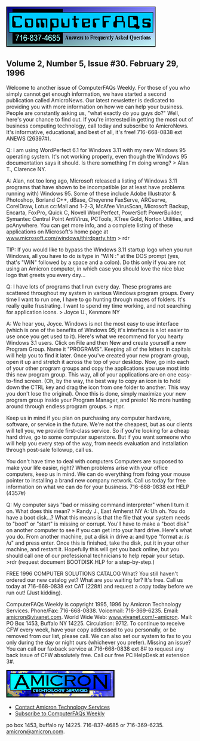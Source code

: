 ![Logo](images/cfwlogo.jpg "Logo")

## Volume 2, Number 5, Issue #30. February 29, 1996

Welcome to another issue of ComputerFAQs Weekly. For those of you who simply cannot get enough information, we have started a second publication called AmicroNews. Our latest newsletter is dedicated to providing you with more information on how we can help your business. People are constantly asking us, "what exactly do you guys do?" Well, here's your chance to find out. If you're interested in getting the most out of business computing technology, call today and subscribe to AmicroNews. It's informative, educational, and best of all, it's free! 716-668-0838 ext ANEWS (26397#).

Q: I am using WordPerfect 6.1 for Windows 3.11 with my new Windows 95 operating system. It's not working properly, even though the Windows 95 documentation says it should. Is there something I'm doing wrong? > Alan T., Clarence NY.

A: Alan, not too long ago, Microsoft released a listing of Windows 3.11 programs that have shown to be incompatible (or at least have problems running with) Windows 95. Some of these include Adobe Illustrator & Photoshop, Borland C++, dBase, Cheyenne FaxServe, ARCserve, CorelDraw, Lotus cc:Mail and 1-2-3, McAfee VirusScan, Microsoft Backup, Encarta, FoxPro, Quick C, Novell WordPerfect, PowerSoft PowerBuilder, Symantec Central Point AntiVirus, PCTools, XTree Gold, Norton Utilities, and pcAnywhere. You can get more info, and a complete listing of these applications on Microsoft's home page at www.microsoft.com/windows/thirdparty.htm > rdr

TIP: If you would like to bypass the Windows 3.11 startup logo when you run Windows, all you have to do is type in "WIN :" at the DOS prompt (yes, that's "WIN" followed by a space and a colon). Do this only if you are not using an Amicron computer, in which case you should love the nice blue logo that greets you every day...

Q: I have lots of programs that I run every day. These programs are scattered throughout my system in various Windows program groups. Every time I want to run one, I have to go hunting through mazes of folders. It's really quite frustrating. I want to spend my time working, and not searching for application icons. > Joyce U., Kenmore NY

A: We hear you, Joyce. Windows is not the most easy to use interface (which is one of the benefits of Windows 95; it's interface is a lot easier to use once you get used to it). Here's what we recommend for you hearty Windows 3.1 users. Click on File and then New and create yourself a new Program Group. Name it "PROGRAMS". Keeping all of the letters in capitals will help you to find it later. Once you've created your new program group, open it up and stretch it across the top of your desktop. Now, go into each of your other program groups and copy the applications you use most into this new program group. This way, all of your applications are on one easy-to-find screen. (Oh, by the way, the best way to copy an icon is to hold down the CTRL key and drag the icon from one folder to another. This way you don't lose the original). Once this is done, simply maximize your new program group inside your Program Manager, and presto! No more hunting around through endless program groups. > mpr.

Keep us in mind if you plan on purchasing any computer hardware, software, or service in the future. We're not the cheapest, but as our clients will tell you, we provide first-class service. So if you're looking for a cheap hard drive, go to some computer superstore. But if you want someone who will help you every step of the way, from needs evaluation and installation through post-sale followup, call us.

You don't have time to deal with computers Computers are supposed to make your life easier, right? When problems arise with your office computers, keep us in mind. We can do everything from fixing your mouse pointer to installing a brand new company network. Call us today for free information on what we can do for your business. 716-668-0838 ext HELP (4357#)

Q: My computer says "bad or missing command interpreter" when I turn it on. What does this mean? > Randy J., East Amherst NY A: Uh oh. You do have a boot disk...? What this means is that the file that your system needs to "boot" or "start" is missing or corrupt. You'll have to make a "boot disk" on another computer to see if you can get into your hard drive. Here's what you do. From another machine, put a disk in drive a: and type "format a: /s /u" and press enter. Once this is finished, take the disk, put it in your other machine, and restart it. Hopefully this will get you back online, but you should call one of our professional technicians to help repair your setup. >rdr (request document BOOTDISK.HLP for a step-by-step.)

FREE 1996 COMPUTER SOLUTIONS CATALOG What? You still haven't ordered our new catalog yet? What are you waiting for? It's free. Call us today at 716-668-0838 ext CAT (228#) and request a copy today before we run out! (Just kidding).

ComputerFAQs Weekly is copyright 1995, 1996 by Amicron Technology Services. Phone/Fax: 716-668-0838. Voicemail: 716-369-6235. Email: amicron@vivanet.com. World Wide Web: www.vivanet.com/~amicron. Mail: PO Box 1453, Buffalo NY 14225. Circulation: 9712. To continue to receive CFW every week, have your copy addressed to you personally, or be removed from our list, please call. We can also set our system to fax to you only during the day or night ours (whichever you prefer). Missing an issue? You can call our faxback service at 716-668-0838 ext 8# to request any back issue of CFW absolutely free. Call our free PC HelpDesk at extension 3#.

![Amicron](images/amicron.jpg "Amicron")

- [Contact Amicron Technology Services](http://www.amicron.com/contact.htm)
- [Subscribe to ComputerFAQs Weekly](http://www.amicron.com/subscrib.htm)

po box 1453, buffalo ny 14225. 716-837-4685 or 716-369-6235. [amicron@amicron.com](https://web.archive.org/web/19970530001220/mailto:amicron@amicron.com).
